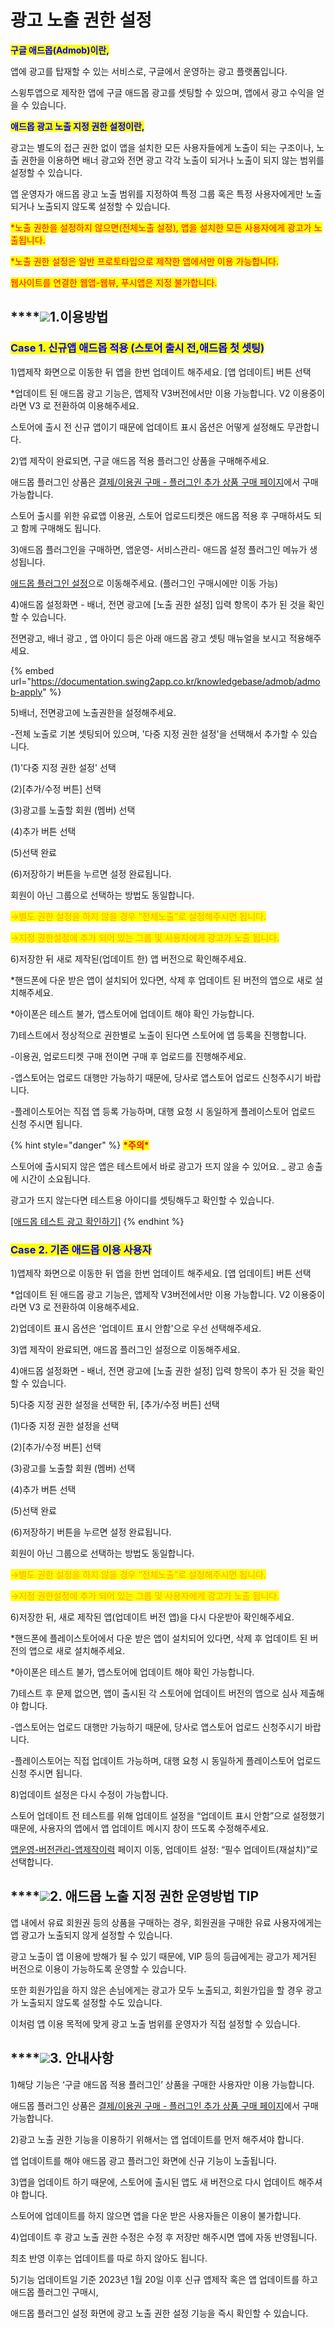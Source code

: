# 광고 노출 권한 설정

﻿<mark style="color:blue;">**구글 애드몹(Admob)이란,**</mark>

앱에 광고를 탑재할 수 있는 서비스로, 구글에서 운영하는 광고 플랫폼입니다.

스윙투앱으로 제작한 앱에 구글 애드몹 광고를 셋팅할 수 있으며, 앱에서 광고 수익을 얻을 수 있습니다.

<mark style="color:blue;">**애드몹 광고 노출 지정 권한 설정이란,**</mark>

광고는 별도의 접근 권한 없이 앱을 설치한 모든 사용자들에게 노출이 되는 구조이나, 노출 권한을 이용하면 배너 광고와 전면 광고 각각 노출이 되거나 노출이 되지 않는 범위를 설정할 수 있습니다.

앱 운영자가 애드몹 광고 노출 범위를 지정하여 특정 그룹 혹은 특정 사용자에게만 노출되거나 노출되지 않도록 설정할 수 있습니다.

<mark style="color:red;">\*노출 권한을 설정하지 않으면(전체노출 설정), 앱을 설치한 모든 사용자에게 광고가 노출됩니다.</mark>

<mark style="color:red;">\*노출 권한 설정은 일반 프로토타입으로 제작한 앱에서만 이용 가능합니다.</mark>

<mark style="color:red;">웹사이트를 연결한 웹앱-웹뷰, 푸시앱은 지정 불가합니다.</mark>

## \*\*\*\*![](https://wp.swing2app.co.kr/wp-content/uploads/2020/04/%EB%8B%A8%EB%9D%BD1-1.png)﻿1.이용방법

###

### <mark style="color:blue;">Case 1. 신규앱 애드몹 적용 (스토어 출시 전,애드몹 첫 셋팅)</mark>

1\)앱제작 화면으로 이동한 뒤 앱을 한번 업데이트 해주세요. \[앱 업데이트] 버튼 선택

\*업데이트 된 애드몹 광고 기능은, 앱제작 V3버전에서만 이용 가능합니다. V2 이용중이라면 V3 로 전환하여 이용해주세요.

스토어에 출시 전 신규 앱이기 때문에 업데이트 표시 옵션은 어떻게 설정해도 무관합니다.

2\)앱 제작이 완료되면, 구글 애드몹 적용 플러그인 상품을 구매해주세요.

애드몹 플러그인 상품은 [결제/이용권 구매 - 플러그인 추가 상품 구매 페이지](http://www.swing2app.co.kr/view/new\_product\_list\_by\_plugin)에서 구매 가능합니다.

스토어 출시를 위한 유료앱 이용권, 스토어 업로드티켓은 애드몹 적용 후 구매하셔도 되고 함께 구매해도 됩니다.

3\)애드몹 플러그인을 구매하면, 앱운영- 서비스관리- 애드몹 설정 플러그인 메뉴가 생성됩니다.

[애드몹 플러그인 설정](http://www.swing2app.co.kr/view/app\_plugin\_by\_admob)으로 이동해주세요. (플러그인 구매시에만 이동 가능)

4\)애드몹 설정화면 - 배너, 전면 광고에 \[노출 권한 설정] 입력 항목이 추가 된 것을 확인할 수 있습니다.

전면광고, 배너 광고 , 앱 아이디 등은 아래 애드몹 광고 셋팅 매뉴얼을 보시고 적용해주세요.

{% embed url="https://documentation.swing2app.co.kr/knowledgebase/admob/admob-apply" %}

5\)배너, 전면광고에 노출권한을 설정해주세요.

\-전체 노출로 기본 셋팅되어 있으며, '다중 지정 권한 설정'을 선택해서 추가할 수 있습니다.

(1)'다중 지정 권한 설정' 선택

(2)\[추가/수정 버튼] 선택

(3)광고를 노출할 회원 (멤버) 선택

(4)추가 버튼 선택

(5)선택 완료

(6)저장하기 버튼을 누르면 설정 완료됩니다.

회원이 아닌 그룹으로 선택하는 방법도 동일합니다.

<mark style="color:orange;">→별도 권한 설정을 하지 않을 경우 “전체노출”로 설정해주시면 됩니다.</mark>

<mark style="color:orange;">→지정 권한설정에 추가 되어 있는 그룹 및 사용자에게 광고가 노출 됩니다.</mark>

6\)저장한 뒤 새로 제작된(업데이트 한) 앱 버전으로 확인해주세요.

\*핸드폰에 다운 받은 앱이 설치되어 있다면, 삭제 후 업데이트 된 버전의 앱으로 새로 설치해주세요.

\*아이폰은 테스트 불가, 앱스토어에 업데이트 해야 확인 가능합니다.

7\)테스트에서 정상적으로 권한별로 노출이 된다면 스토어에 앱 등록을 진행합니다.

\-이용권, 업로드티켓 구매 전이면 구매 후 업로드를 진행해주세요.

\-앱스토어는 업로드 대행만 가능하기 때문에, 당사로 앱스토어 업로드 신청주시기 바랍니다.

\-플레이스토어는 직접 앱 등록 가능하며, 대행 요청 시 동일하게 플레이스토어 업로드 신청 주시면 됩니다.

{% hint style="danger" %}
<mark style="color:red;">**\*주의\***</mark>

스토어에 출시되지 않은 앱은 테스트에서 바로 광고가 뜨지 않을 수 있어요. \_ 광고 송출에 시간이 소요됩니다.

광고가 뜨지 않는다면 테스트용 아이디를 셋팅해두고 확인할 수 있습니다.

[\[애드몹 테스트 광고 확인하기\]](https://documentation.swing2app.co.kr/knowledgebase/admob/testad)
{% endhint %}

### <mark style="color:blue;">Case 2. 기존 애드몹 이용 사용자</mark>

1\)앱제작 화면으로 이동한 뒤 앱을 한번 업데이트 해주세요. \[앱 업데이트] 버튼 선택

\*업데이트 된 애드몹 광고 기능은, 앱제작 V3버전에서만 이용 가능합니다. V2 이용중이라면 V3 로 전환하여 이용해주세요.

2\)업데이트 표시 옵션은 '업데이트 표시 안함'으로 우선 선택해주세요.

3\)앱 제작이 완료되면, 애드몹 플러그인 설정으로 이동해주세요.

4\)애드몹 설정화면 - 배너, 전면 광고에 \[노출 권한 설정] 입력 항목이 추가 된 것을 확인할 수 있습니다.

5\)다중 지정 권한 설정을 선택한 뒤, \[추가/수정 버튼] 선택

(1)다중 지정 권한 설정을 선택

(2)\[추가/수정 버튼] 선택

(3)광고를 노출할 회원 (멤버) 선택

(4)추가 버튼 선택

(5)선택 완료

(6)저장하기 버튼을 누르면 설정 완료됩니다.

회원이 아닌 그룹으로 선택하는 방법도 동일합니다.

<mark style="color:orange;">→별도 권한 설정을 하지 않을 경우 “전체노출”로 설정해주시면 됩니다.</mark>

<mark style="color:orange;">→지정 권한설정에 추가 되어 있는 그룹 및 사용자에게 광고가 노출 됩니다.</mark>

6\)저장한 뒤, 새로 제작된 앱(업데이트 버전 앱)을 다시 다운받아 확인해주세요.

\*핸드폰에 플레이스토어에서 다운 받은 앱이 설치되어 있다면, 삭제 후 업데이트 된 버전의 앱으로 새로 설치해주세요.

\*아이폰은 테스트 불가, 앱스토어에 업데이트 해야 확인 가능합니다.

7\)테스트 후 문제 없으면, 앱이 출시된 각 스토어에 업데이트 버전의 앱으로 심사 제출해야 합니다.

\-앱스토어는 업로드 대행만 가능하기 때문에, 당사로 앱스토어 업로드 신청주시기 바랍니다.

\-플레이스토어는 직접 업데이트 가능하며, 대행 요청 시 동일하게 플레이스토어 업로드 신청 주시면 됩니다.

8\)업데이트 설정은 다시 수정이 가능합니다.

스토어 업데이트 전 테스트를 위해 업데이트 설정을 “업데이트 표시 안함”으로 설정했기 때문에, 사용자의 앱에서 앱 업데이트 메시지 창이 뜨도록 수정해주세요.

[앱운영-버전관리-앱제작이력](https://documentation.swing2app.co.kr/knowledgebase/admob/testad) 페이지 이동, 업데이트 설정: “필수 업데이트(재설치)”로 선택합니다.

## \*\*\*\*![](https://wp.swing2app.co.kr/wp-content/uploads/2020/04/%EB%8B%A8%EB%9D%BD1-1.png)2. 애드몹 노출 지정 권한 운영방법 TIP

앱 내에서 유료 회원권 등의 상품을 구매하는 경우, 회원권을 구매한 유료 사용자에게는 앱 광고가 노출되지 않게 설정할 수 있습니다.

광고 노출이 앱 이용에 방해가 될 수 있기 때문에, VIP 등의 등급에게는 광고가 제거된 버전으로 이용이 가능하도록 운영할 수 있습니다.

또한 회원가입을 하지 않은 손님에게는 광고가 모두 노출되고, 회원가입을 할 경우 광고가 노출되지 않도록 설정할 수도 있습니다.

이처럼 앱 이용 목적에 맞게 광고 노출 범위를 운영자가 직접 설정할 수 있습니다.

## \*\*\*\*![](https://wp.swing2app.co.kr/wp-content/uploads/2020/04/%EB%8B%A8%EB%9D%BD1-1.png)3. 안내사항

1\)해당 기능은 ‘구글 애드몹 적용 플러그인’ 상품을 구매한 사용자만 이용 가능합니다.

애드몹 플러그인 상품은 [결제/이용권 구매 - 플러그인 추가 상품 구매 페이지](https://documentation.swing2app.co.kr/knowledgebase/admob/testad)에서 구매 가능합니다.

2\)광고 노출 권한 기능을 이용하기 위해서는 앱 업데이트를 먼저 해주셔야 합니다.

앱 업데이트를 해야 애드몹 광고 플러그인 화면에 신규 기능이 노출됩니다.

3\)앱을 업데이트 하기 때문에, 스토어에 출시된 앱도 새 버전으로 다시 업데이트 해주셔야 합니다.

스토어에 업데이트를 하지 않으면 앱을 다운 받은 사용자들은 이용이 불가합니다.

4\)업데이트 후 광고 노출 권한 수정은 수정 후 저장만 해주시면 앱에 자동 반영됩니다.

최초 반영 이후는 업데이트를 따로 하지 않아도 됩니다.

5\)기능 업데이트일 기준 2023년 1월 20일 이후 신규 앱제작 혹은 앱 업데이트를 하고 애드몹 플러그인 구매시,

애드몹 플러그인 설정 화면에 광고 노출 권한 설정 기능을 즉시 확인할 수 있습니다.
